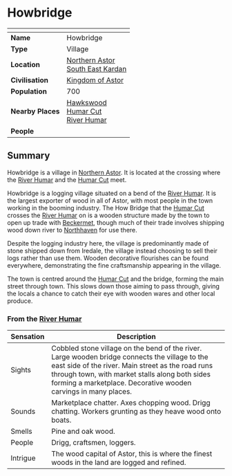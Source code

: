 # Howbridge

| []() | |
| --- | --- |
| **Name** | Howbridge |
| **Type** | Village |
| **Location** | [Northern Astor](../regions/northern-astor.md)<br />[South East Kardan](../regions/south-east-kardan.md) |
| **Civilisation** | [Kingdom of Astor](../../civilisations/kingdom-of-astor/kingdom-of-astor.md) |
| **Population** | 700 |
| **Nearby Places** | [Hawkswood](../forests/hawkswood.md)<br />[Humar Cut](../roads/humar-cut.md)<br />[River Humar](../rivers-lakes/river-humar.md) |
| **People** | |

## Summary

Howbridge is a village in [Northern Astor](../regions/northern-astor.md). It is located at the crossing where the [River Humar](../rivers-lakes/river-humar.md) and the [Humar Cut](../roads/humar-cut.md) meet.

Howbridge is a logging village situated on a bend of the [River Humar](../rivers-lakes/river-humar.md). It is the largest exporter of wood in all of Astor, with most people in the town working in the booming industry. The How Bridge that the [Humar Cut](../roads/humar-cut.md) crosses the [River Humar](../rivers-lakes/river-humar.md) on is a wooden structure made by the town to open up trade with [Beckermet](beckermet.md), though much of their trade involves shipping wood down river to [Northhaven](../cities/northhaven.md) for use there.

Despite the logging industry here, the village is predominantly made of stone shipped down from Iredale, the village instead choosing to sell their logs rather than use them. Wooden decorative flourishes can be found everywhere, demonstrating the fine craftsmanship appearing in the village.

The town is centred around the [Humar Cut](../roads/humar-cut.md) and the bridge, forming the main street through town. This slows down those aiming to pass through, giving the locals a chance to catch their eye with wooden wares and other local produce.

### From the [River Humar](../rivers-lakes/river-humar.md)

| Sensation | Description |
| ---- | --- |
| Sights | Cobbled stone village on the bend of the river. Large wooden bridge connects the village to the east side of the river. Main street as the road runs through town, with market stalls along both sides forming a marketplace. Decorative wooden carvings in many places. |
| Sounds | Marketplace chatter. Axes chopping wood. Drigg chatting. Workers grunting as they heave wood onto boats. |
| Smells | Pine and oak wood. |
| People | Drigg, craftsmen, loggers. |
| Intrigue | The wood capital of Astor, this is where the finest woods in the land are logged and refined. |
